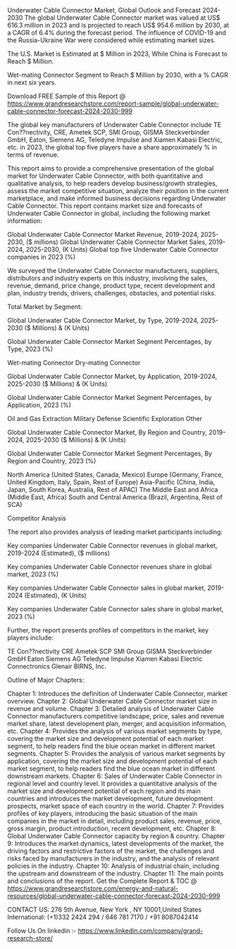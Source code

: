 Underwater Cable Connector Market, Global Outlook and Forecast 2024-2030
The global Underwater Cable Connector market was valued at US$ 616.3 million in 2023 and is projected to reach US$ 954.6 million by 2030, at a CAGR of 6.4% during the forecast period. The influence of COVID-19 and the Russia-Ukraine War were considered while estimating market sizes.

The U.S. Market is Estimated at $ Million in 2023, While China is Forecast to Reach $ Million.

Wet-mating Connector Segment to Reach $ Million by 2030, with a % CAGR in next six years.

Download FREE Sample of this Report @ https://www.grandresearchstore.com/report-sample/global-underwater-cable-connector-forecast-2024-2030-999

The global key manufacturers of Underwater Cable Connector include TE Con??nectivity, CRE, Ametek SCP, SMI Group, GISMA Steckverbinder GmbH, Eaton, Siemens AG, Teledyne Impulse and Xiamen Kabasi Electric, etc. in 2023, the global top five players have a share approximately % in terms of revenue.

This report aims to provide a comprehensive presentation of the global market for Underwater Cable Connector, with both quantitative and qualitative analysis, to help readers develop business/growth strategies, assess the market competitive situation, analyze their position in the current marketplace, and make informed business decisions regarding Underwater Cable Connector. This report contains market size and forecasts of Underwater Cable Connector in global, including the following market information:

Global Underwater Cable Connector Market Revenue, 2019-2024, 2025-2030, ($ millions)
Global Underwater Cable Connector Market Sales, 2019-2024, 2025-2030, (K Units)
Global top five Underwater Cable Connector companies in 2023 (%)

We surveyed the Underwater Cable Connector manufacturers, suppliers, distributors and industry experts on this industry, involving the sales, revenue, demand, price change, product type, recent development and plan, industry trends, drivers, challenges, obstacles, and potential risks.

Total Market by Segment:

Global Underwater Cable Connector Market, by Type, 2019-2024, 2025-2030 ($ Millions) & (K Units)

Global Underwater Cable Connector Market Segment Percentages, by Type, 2023 (%)

Wet-mating Connector
Dry-mating Connector

Global Underwater Cable Connector Market, by Application, 2019-2024, 2025-2030 ($ Millions) & (K Units)

Global Underwater Cable Connector Market Segment Percentages, by Application, 2023 (%)

Oil and Gas Extraction
Military Defense
Scientific Exploration
Other

Global Underwater Cable Connector Market, By Region and Country, 2019-2024, 2025-2030 ($ Millions) & (K Units)

Global Underwater Cable Connector Market Segment Percentages, By Region and Country, 2023 (%)

North America (United States, Canada, Mexico)
Europe (Germany, France, United Kingdom, Italy, Spain, Rest of Europe)
Asia-Pacific (China, India, Japan, South Korea, Australia, Rest of APAC)
The Middle East and Africa (Middle East, Africa)
South and Central America (Brazil, Argentina, Rest of SCA)

Competitor Analysis

The report also provides analysis of leading market participants including:

Key companies Underwater Cable Connector revenues in global market, 2019-2024 (Estimated), ($ millions)

Key companies Underwater Cable Connector revenues share in global market, 2023 (%)

Key companies Underwater Cable Connector sales in global market, 2019-2024 (Estimated), (K Units)

Key companies Underwater Cable Connector sales share in global market, 2023 (%)

Further, the report presents profiles of competitors in the market, key players include:

TE Con??nectivity
CRE
Ametek SCP
SMI Group
GISMA Steckverbinder GmbH
Eaton
Siemens AG
Teledyne Impulse
Xiamen Kabasi Electric
Connectronics
Glenair
BIRNS, Inc.

Outline of Major Chapters:

Chapter 1: Introduces the definition of Underwater Cable Connector, market overview.
Chapter 2: Global Underwater Cable Connector market size in revenue and volume.
Chapter 3: Detailed analysis of Underwater Cable Connector manufacturers competitive landscape, price, sales and revenue market share, latest development plan, merger, and acquisition information, etc.
Chapter 4: Provides the analysis of various market segments by type, covering the market size and development potential of each market segment, to help readers find the blue ocean market in different market segments.
Chapter 5: Provides the analysis of various market segments by application, covering the market size and development potential of each market segment, to help readers find the blue ocean market in different downstream markets.
Chapter 6: Sales of Underwater Cable Connector in regional level and country level. It provides a quantitative analysis of the market size and development potential of each region and its main countries and introduces the market development, future development prospects, market space of each country in the world.
Chapter 7: Provides profiles of key players, introducing the basic situation of the main companies in the market in detail, including product sales, revenue, price, gross margin, product introduction, recent development, etc.
Chapter 8: Global Underwater Cable Connector capacity by region & country.
Chapter 9: Introduces the market dynamics, latest developments of the market, the driving factors and restrictive factors of the market, the challenges and risks faced by manufacturers in the industry, and the analysis of relevant policies in the industry.
Chapter 10: Analysis of industrial chain, including the upstream and downstream of the industry.
Chapter 11: The main points and conclusions of the report.
Get the Complete Report & TOC @ https://www.grandresearchstore.com/energy-and-natural-resources/global-underwater-cable-connector-forecast-2024-2030-999

CONTACT US:
276 5th Avenue, New York , NY 10001,United States
International: (+1)332 2424 294 / 646 781 7170 / +91 8087042414

Follow Us On linkedin :- https://www.linkedin.com/company/grand-research-store/
